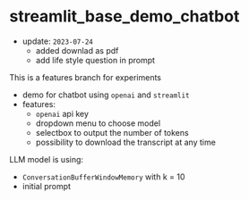 # streamlit_base_demo_chatbot

- update: `2023-07-24`
  - added downlad as pdf
  - add life style question in prompt

This is a features branch for experiments

- demo for chatbot using `openai` and `streamlit`
- features:
  - `openai` api key 
  - dropdown menu to choose model
  - selectbox to output the number of tokens
  - possibility to download the transcript at any time

LLM model is using:
- `ConversationBufferWindowMemory` with k = 10
- initial prompt